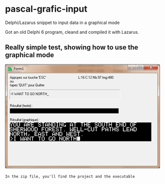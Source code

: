 # pascal-grafic-input
Delphi/Lazarus snippet to input data in a graphical mode

Got an old Delphi 6 program, cleand and compiled it with Lazarus.

## Really simple test, showing how to use the graphical mode
![Screenshot](https://github.com/flaith-nycd/pascal-grafic-input/blob/master/Screenshot_01.png)

`In the zip file, you'll find the project and the executable`
